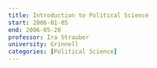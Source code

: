 ```yaml
---
title: Introduction to Political Science
start: 2006-01-05
end: 2006-05-20
professor: Ira Strauber
university: Grinnell
categories: [Political Science]
---
```

